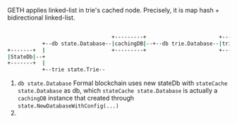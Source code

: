 GETH applies linked-list in trie's cached node. Precisely, it is map hash + bidirectional linked-list.

```sh  
                                  
                                 +---------+                       +-------------+
           +--db state.Database--|cachingDB|--+--db trie.Database--|trie.Database|
+-------+  |                     +---------+                       +-------------+
|StateDb|--+
+-------+  |
           +--trie state.Trie--
```

1) `db state.Database` Formal blockchain uses new stateDb with `stateCache state.Database` as db, which `stateCache state.Database` is actually a `cachingDB` instance that created through `state.NewDatabaseWithConfig(...)`
2) 
